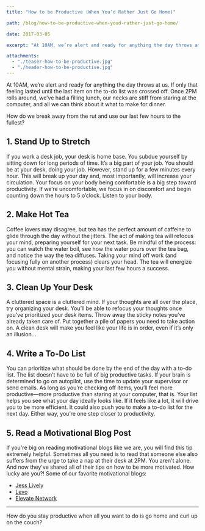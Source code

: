 ```yaml
---
title: "How to be Productive (When You’d Rather Just Go Home)"

path: /blog/how-to-be-productive-when-youd-rather-just-go-home/

date: 2017-03-05

excerpt: "At 10AM, we’re alert and ready for anything the day throws at us. If only that feeling lasted until the last item on the to-do list was crossed off. Once 2PM rolls around, we’ve had a filling lunch, our necks are stiff from staring at the computer, and all we can think about it what to make for dinner."

attachments:
  - "./teaser-how-to-be-productive.jpg"
  - "./header-how-to-be-productive.jpg"
---
```


At 10AM, we’re alert and ready for anything the day throws at us. If only that feeling lasted until the last item on the to-do list was crossed off. Once 2PM rolls around, we’ve had a filling lunch, our necks are stiff from staring at the computer, and all we can think about it what to make for dinner. 

How do we break away from the rut and use our last few hours to the fullest? 

## 1. Stand Up to Stretch

If you work a desk job, your desk is home base. You subdue yourself by sitting down for long periods of time. It’s a big part of your job. You should be at your desk, doing your job. However, stand up for a few minutes every hour. This will  break up your day and, most importantly, will increase your circulation.
Your focus on your body being comfortable is a big step toward productivity. If we’re uncomfortable, we focus in on discomfort and begin counting down the hours to 5 o’clock. Listen to your body.

## 2. Make Hot Tea

Coffee lovers may disagree, but tea has the perfect amount of caffeine to glide through the day without the jitters. The act of making tea will refocus your mind, preparing yourself for your next task. 
Be mindful of the process: you can watch the water boil, see how the water pours over the tea bag, and notice the way the tea diffuses. Taking your mind off work (and focusing fully on another process) clears your head. The tea will energize you without mental strain, making your last few hours a success.


## 3. Clean Up Your Desk

A cluttered space is a cluttered mind. If your thoughts are all over the place, try organizing your desk. You’ll be able to refocus your thoughts once you’ve prioritized your desk items. Throw away the sticky notes you’ve already taken care of. Put together a pile of papers you need to take action on. A clean desk will make you feel like your life is in order, even if it’s only an illusion...


## 4. Write a To-Do List

You can prioritize what should be done by the end of the day with a to-do list. The list doesn’t have to be full of big productive tasks. If your brain is determined to go on autopilot, use the time to update your supervisor or send emails. As long as you’re checking off items, you’ll feel more productive—more productive than staring at your computer, that is.
Your list helps you see what your day ideally looks like. If it feels like a lot, it will drive you to be more efficient. It could also push you to make a to-do list for the next day. Either way, you’re one step closer to productivity.


## 5. Read a Motivational Blog Post

If you're big on reading motivational blogs like we are, you will find this tip extremely helpful. Sometimes all you need is to read that someone else also suffers from the urge to take a nap at their desk at 2PM. You aren't alone. And now they've shared all of their tips on how to be more motivated. How lucky are you?!
Some of our favorite motivational blogs:

- [Jess Lively](http://jesslively.com/livelyshow/)
- [Levo](https://www.levo.com/posts/)
- [Elevate Network](https://www.ellevatenetwork.com/articles/)

<hr class="secondary">

How do you stay productive when all you want to do is go home and curl up on the couch?